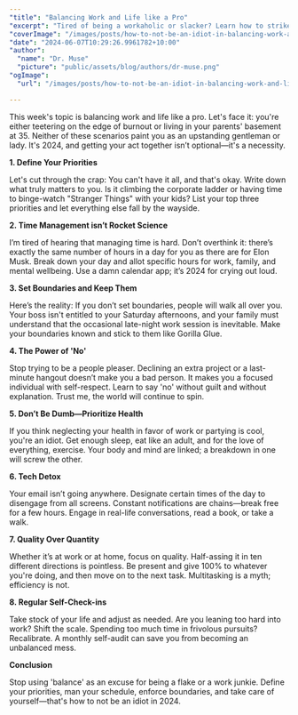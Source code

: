 ```yaml
---
"title": "Balancing Work and Life like a Pro"
"excerpt": "Tired of being a workaholic or slacker? Learn how to strike that perfect work-life balance!"
"coverImage": "/images/posts/how-to-not-be-an-idiot-in-balancing-work-and-life-like-a-pro.png"
"date": "2024-06-07T10:29:26.9961782+10:00"
"author":
  "name": "Dr. Muse"
  "picture": "public/assets/blog/authors/dr-muse.png"
"ogImage":
  "url": "/images/posts/how-to-not-be-an-idiot-in-balancing-work-and-life-like-a-pro.png"

---
```


This week's topic is balancing work and life like a pro. Let's face it: you're either teetering on the edge of burnout or living in your parents' basement at 35. Neither of these scenarios paint you as an upstanding gentleman or lady. It's 2024, and getting your act together isn’t optional—it's a necessity.

**1. Define Your Priorities**

Let's cut through the crap: You can't have it all, and that's okay. Write down what truly matters to you. Is it climbing the corporate ladder or having time to binge-watch "Stranger Things" with your kids? List your top three priorities and let everything else fall by the wayside.

**2. Time Management isn’t Rocket Science**

I’m tired of hearing that managing time is hard. Don’t overthink it: there’s exactly the same number of hours in a day for you as there are for Elon Musk. Break down your day and allot specific hours for work, family, and mental wellbeing. Use a damn calendar app; it’s 2024 for crying out loud.

**3. Set Boundaries and Keep Them**

Here’s the reality: If you don’t set boundaries, people will walk all over you. Your boss isn't entitled to your Saturday afternoons, and your family must understand that the occasional late-night work session is inevitable. Make your boundaries known and stick to them like Gorilla Glue.

**4. The Power of 'No'**

Stop trying to be a people pleaser. Declining an extra project or a last-minute hangout doesn’t make you a bad person. It makes you a focused individual with self-respect. Learn to say 'no' without guilt and without explanation. Trust me, the world will continue to spin.

**5. Don’t Be Dumb—Prioritize Health**

If you think neglecting your health in favor of work or partying is cool, you're an idiot. Get enough sleep, eat like an adult, and for the love of everything, exercise. Your body and mind are linked; a breakdown in one will screw the other.

**6. Tech Detox**

Your email isn’t going anywhere. Designate certain times of the day to disengage from all screens. Constant notifications are chains—break free for a few hours. Engage in real-life conversations, read a book, or take a walk.

**7. Quality Over Quantity**

Whether it’s at work or at home, focus on quality. Half-assing it in ten different directions is pointless. Be present and give 100% to whatever you're doing, and then move on to the next task. Multitasking is a myth; efficiency is not.

**8. Regular Self-Check-ins**

Take stock of your life and adjust as needed. Are you leaning too hard into work? Shift the scale. Spending too much time in frivolous pursuits? Recalibrate. A monthly self-audit can save you from becoming an unbalanced mess.

**Conclusion**

Stop using 'balance' as an excuse for being a flake or a work junkie. Define your priorities, man your schedule, enforce boundaries, and take care of yourself—that's how to not be an idiot in 2024.
